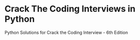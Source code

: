 # Crack The Coding Interviews in Python
Python Solutions for Crack the Coding Interview - 6th Edition
